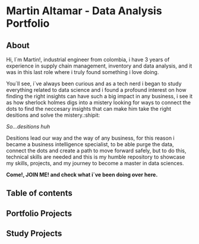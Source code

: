 # Martin Altamar - Data Analysis Portfolio
## About

Hi, I´m Martin!, industrial engineer from colombia, i have 3 years of experience in supply chain management, inventory and data analysis, and it was in this last role where i truly found something i love doing.

You´ll see, i´ve always been curious and as a tech nerd i began to study everything related to data science and i found a profound interest on how finding the right insights can have such a big impact in any business, i see it as how sherlock holmes digs into a mistery looking for ways to connect the dots to find the neccesary insights that can make him take the right desitions and solve the mistery.:shipit:

_So...desitions huh_

Desitions lead our way and the way of any business, for this reason i became a business intelligence specialist, to be able purge the data, connect the dots and create a path to move forward safely, but to do this, technical skills are needed and this is my humble repository to showcase my skills, projects, and my journey to become a master in data sciences.

**Come!, JOIN ME! and check what i´ve been doing over here.**

## Table of contents


## Portfolio Projects

## Study Projects


